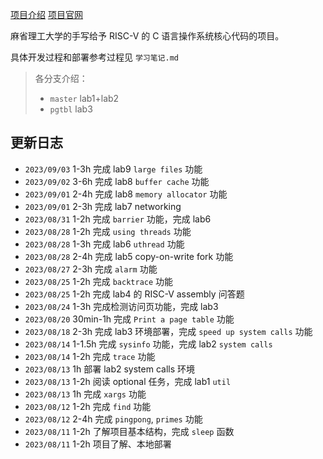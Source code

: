 [项目介绍](https://csdiy.wiki/%E6%93%8D%E4%BD%9C%E7%B3%BB%E7%BB%9F/MIT6.S081/) [项目官网](https://pdos.csail.mit.edu/6.828/2021/index.html)

麻省理工大学的手写给予 RISC-V 的 C 语言操作系统核心代码的项目。

具体开发过程和部署参考过程见 `学习笔记.md`

> 各分支介绍：
>
> - `master` lab1+lab2
> - `pgtbl` lab3



## 更新日志

- `2023/09/03` 1-3h 完成 lab9 `large files` 功能
- `2023/09/02` 3-6h 完成 lab8 `buffer cache` 功能
- `2023/09/01` 2-4h 完成 lab8 `memory allocator` 功能
- `2023/09/01` 2-3h 完成 lab7 networking
- `2023/08/31` 1-2h 完成 `barrier` 功能，完成 lab6
- `2023/08/28` 1-2h 完成 `using threads` 功能
- `2023/08/28` 1-3h 完成 lab6 `uthread` 功能
- `2023/08/28` 2-4h 完成 lab5 copy-on-write fork 功能
- `2023/08/27` 2-3h 完成 `alarm` 功能
- `2023/08/25` 1-2h 完成 `backtrace` 功能
- `2023/08/25` 1-2h 完成 lab4 的 RISC-V assembly 问答题
- `2023/08/24` 1-3h 完成检测访问页功能，完成 lab3
- `2023/08/20` 30min-1h 完成 `Print a page table` 功能
- `2023/08/18` 2-3h 完成 lab3 环境部署，完成 `speed up system calls` 功能
- `2023/08/14` 1-1.5h 完成 `sysinfo` 功能，完成 lab2 `system calls`
- `2023/08/14` 1-2h 完成 `trace` 功能
- `2023/08/13` 1h 部署 lab2 system calls 环境
- `2023/08/13` 1-2h 阅读 optional 任务，完成 lab1 `util`
- `2023/08/13` 1h 完成 `xargs` 功能
- `2023/08/12` 1-2h 完成 `find` 功能
- `2023/08/12` 2-4h 完成 `pingpong`, `primes` 功能
- `2023/08/11` 1-2h 了解项目基本结构，完成 `sleep` 函数
- `2023/08/11` 1-2h 项目了解、本地部署

